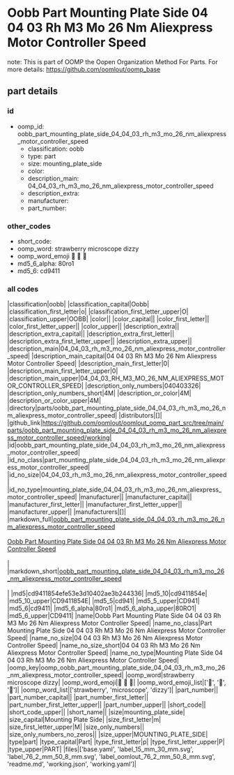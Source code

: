 # Oobb Part Mounting Plate Side 04 04 03 Rh M3 Mo 26 Nm Aliexpress Motor Controller Speed  

note: This is part of OOMP the Oopen Organization Method For Parts. For more details: https://github.com/oomlout/oomp_base

##  part details





### id
* oomp_id: oobb_part_mounting_plate_side_04_04_03_rh_m3_mo_26_nm_aliexpress_motor_controller_speed
  * classification: oobb
  * type: part
  * size: mounting_plate_side
  * color: 
  * description_main: 04_04_03_rh_m3_mo_26_nm_aliexpress_motor_controller_speed
  * description_extra: 
  * manufacturer: 
  * part_number: 

### other_codes
* short_code: 
* oomp_word: strawberry microscope dizzy
* oomp_word_emoji :strawberry: :microscope: :dizzy:
* md5_6_alpha: 80ro1
* md5_6: cd9411

### all codes 
|classification|oobb|
|classification_capital|Oobb|
|classification_first_letter|o|
|classification_first_letter_upper|O|
|classification_upper|OOBB|
|color||
|color_capital||
|color_first_letter||
|color_first_letter_upper||
|color_upper||
|description_extra||
|description_extra_capital||
|description_extra_first_letter||
|description_extra_first_letter_upper||
|description_extra_upper||
|description_main|04_04_03_rh_m3_mo_26_nm_aliexpress_motor_controller_speed|
|description_main_capital|04 04 03 Rh M3 Mo 26 Nm Aliexpress Motor Controller Speed|
|description_main_first_letter|0|
|description_main_first_letter_upper|0|
|description_main_upper|04_04_03_RH_M3_MO_26_NM_ALIEXPRESS_MOTOR_CONTROLLER_SPEED|
|description_only_numbers|040403326|
|description_only_numbers_short|4M|
|description_or_color|4M|
|description_or_color_upper|4M|
|directory|parts/oobb_part_mounting_plate_side_04_04_03_rh_m3_mo_26_nm_aliexpress_motor_controller_speed|
|distributors|[]|
|github_link|https://github.com/oomlout/oomlout_oomp_part_src/tree/main/parts/oobb_part_mounting_plate_side_04_04_03_rh_m3_mo_26_nm_aliexpress_motor_controller_speed/working|
|id|oobb_part_mounting_plate_side_04_04_03_rh_m3_mo_26_nm_aliexpress_motor_controller_speed|
|id_no_class|part_mounting_plate_side_04_04_03_rh_m3_mo_26_nm_aliexpress_motor_controller_speed|
|id_no_size|04_04_03_rh_m3_mo_26_nm_aliexpress_motor_controller_speed|
|id_no_type|mounting_plate_side_04_04_03_rh_m3_mo_26_nm_aliexpress_motor_controller_speed|
|manufacturer||
|manufacturer_capital||
|manufacturer_first_letter||
|manufacturer_first_letter_upper||
|manufacturer_upper||
|manufacturers|[]|
|markdown_full|[oobb_part_mounting_plate_side_04_04_03_rh_m3_mo_26_nm_aliexpress_motor_controller_speed](https://github.com/oomlout/oomlout_oomp_part_src/tree/main/parts/oobb_part_mounting_plate_side_04_04_03_rh_m3_mo_26_nm_aliexpress_motor_controller_speed/working)<br>[](https://github.com/oomlout/oomlout_oomp_part_src/tree/main/parts/oobb_part_mounting_plate_side_04_04_03_rh_m3_mo_26_nm_aliexpress_motor_controller_speed/working)<br>[Oobb Part Mounting Plate Side 04 04 03 Rh M3 Mo 26 Nm Aliexpress Motor Controller Speed](https://github.com/oomlout/oomlout_oomp_part_src/tree/main/parts/oobb_part_mounting_plate_side_04_04_03_rh_m3_mo_26_nm_aliexpress_motor_controller_speed/working)<br><br>|
|markdown_short|[oobb_part_mounting_plate_side_04_04_03_rh_m3_mo_26_nm_aliexpress_motor_controller_speed](https://github.com/oomlout/oomlout_oomp_part_src/tree/main/parts/oobb_part_mounting_plate_side_04_04_03_rh_m3_mo_26_nm_aliexpress_motor_controller_speed/working)<br><br>|
|md5|cd9411854efe53e3d10402ae3b244336|
|md5_10|cd9411854e|
|md5_10_upper|CD9411854E|
|md5_5|cd941|
|md5_5_upper|CD941|
|md5_6|cd9411|
|md5_6_alpha|80ro1|
|md5_6_alpha_upper|80RO1|
|md5_6_upper|CD9411|
|name|Oobb Part Mounting Plate Side 04 04 03 Rh M3 Mo 26 Nm Aliexpress Motor Controller Speed|
|name_no_class|Part Mounting Plate Side 04 04 03 Rh M3 Mo 26 Nm Aliexpress Motor Controller Speed|
|name_no_size|04 04 03 Rh M3 Mo 26 Nm Aliexpress Motor Controller Speed|
|name_no_size_short|04 04 03 Rh M3 Mo 26 Nm Aliexpress Motor Controller Speed|
|name_no_type|Mounting Plate Side 04 04 03 Rh M3 Mo 26 Nm Aliexpress Motor Controller Speed|
|oomp_key|oomp_oobb_part_mounting_plate_side_04_04_03_rh_m3_mo_26_nm_aliexpress_motor_controller_speed|
|oomp_word|strawberry microscope dizzy|
|oomp_word_emoji|:strawberry: :microscope: :dizzy:|
|oomp_word_emoji_list|[':strawberry:', ':microscope:', ':dizzy:']|
|oomp_word_list|['strawberry', 'microscope', 'dizzy']|
|part_number||
|part_number_capital||
|part_number_first_letter||
|part_number_first_letter_upper||
|part_number_upper||
|short_code||
|short_code_upper||
|short_name||
|size|mounting_plate_side|
|size_capital|Mounting Plate Side|
|size_first_letter|m|
|size_first_letter_upper|M|
|size_only_numbers||
|size_only_numbers_no_zeros||
|size_upper|MOUNTING_PLATE_SIDE|
|type|part|
|type_capital|Part|
|type_first_letter|p|
|type_first_letter_upper|P|
|type_upper|PART|
|files|['base.yaml', 'label_15_mm_30_mm.svg', 'label_76_2_mm_50_8_mm.svg', 'label_oomlout_76_2_mm_50_8_mm.svg', 'readme.md', 'working.json', 'working.yaml']|
